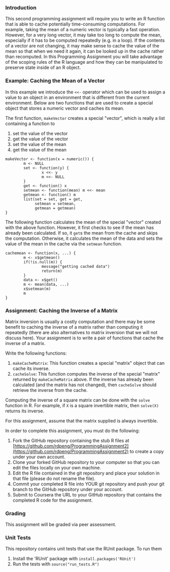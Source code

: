 ### Introduction

This second programming assignment will require you to write an R
function that is able to cache potentially time-consuming computations.
For example, taking the mean of a numeric vector is typically a fast
operation. However, for a very long vector, it may take too long to
compute the mean, especially if it has to be computed repeatedly (e.g.
in a loop). If the contents of a vector are not changing, it may make
sense to cache the value of the mean so that when we need it again, it
can be looked up in the cache rather than recomputed. In this
Programming Assignment you will take advantage of the scoping rules of
the R language and how they can be manipulated to preserve state inside
of an R object.

### Example: Caching the Mean of a Vector

In this example we introduce the `<<-` operator which can be used to
assign a value to an object in an environment that is different from the
current environment. Below are two functions that are used to create a
special object that stores a numeric vector and caches its mean.

The first function, `makeVector` creates a special "vector", which is
really a list containing a function to

1.  set the value of the vector
2.  get the value of the vector
3.  set the value of the mean
4.  get the value of the mean

<!-- -->

    makeVector <- function(x = numeric()) {
            m <- NULL
            set <- function(y) {
                    x <<- y
                    m <<- NULL
            }
            get <- function() x
            setmean <- function(mean) m <<- mean
            getmean <- function() m
            list(set = set, get = get,
                 setmean = setmean,
                 getmean = getmean)
    }

The following function calculates the mean of the special "vector"
created with the above function. However, it first checks to see if the
mean has already been calculated. If so, it `get`s the mean from the
cache and skips the computation. Otherwise, it calculates the mean of
the data and sets the value of the mean in the cache via the `setmean`
function.

    cachemean <- function(x, ...) {
            m <- x$getmean()
            if(!is.null(m)) {
                    message("getting cached data")
                    return(m)
            }
            data <- x$get()
            m <- mean(data, ...)
            x$setmean(m)
            m
    }

### Assignment: Caching the Inverse of a Matrix

Matrix inversion is usually a costly computation and there may be some
benefit to caching the inverse of a matrix rather than computing it
repeatedly (there are also alternatives to matrix inversion that we will
not discuss here). Your assignment is to write a pair of functions that
cache the inverse of a matrix.

Write the following functions:

1.  `makeCacheMatrix`: This function creates a special "matrix" object
    that can cache its inverse.
2.  `cacheSolve`: This function computes the inverse of the special
    "matrix" returned by `makeCacheMatrix` above. If the inverse has
    already been calculated (and the matrix has not changed), then
    `cacheSolve` should retrieve the inverse from the cache.

Computing the inverse of a square matrix can be done with the `solve`
function in R. For example, if `X` is a square invertible matrix, then
`solve(X)` returns its inverse.

For this assignment, assume that the matrix supplied is always
invertible.

In order to complete this assignment, you must do the following:

1.  Fork the GitHub repository containing the stub R files at
    [https://github.com/rdpeng/ProgrammingAssignment2](https://github.com/rdpeng/ProgrammingAssignment2)
    to create a copy under your own account.
2.  Clone your forked GitHub repository to your computer so that you can
    edit the files locally on your own machine.
3.  Edit the R file contained in the git repository and place your
    solution in that file (please do not rename the file).
4.  Commit your completed R file into YOUR git repository and push your
    git branch to the GitHub repository under your account.
5.  Submit to Coursera the URL to your GitHub repository that contains
    the completed R code for the assignment.

### Grading

This assignment will be graded via peer assessment.


### Unit Tests

This repository contains unit tests that use the RUnit package. To run them

1. Install the 'RUnit' package with `install.packages('RUnit')` 
2. Run the tests with `source("run_tests.R")`
